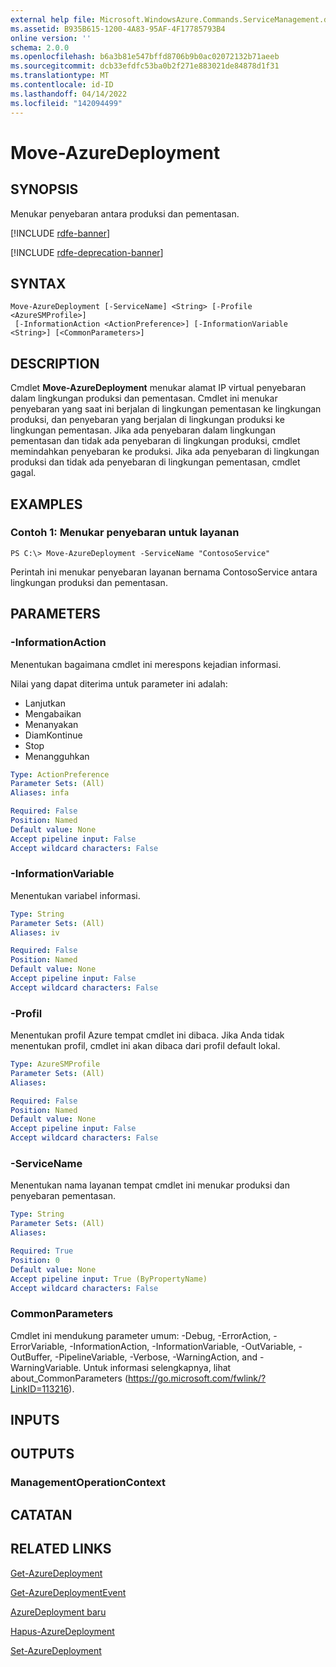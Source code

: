 ```yaml
---
external help file: Microsoft.WindowsAzure.Commands.ServiceManagement.dll-Help.xml
ms.assetid: B935B615-1200-4A83-95AF-4F17785793B4
online version: ''
schema: 2.0.0
ms.openlocfilehash: b6a3b81e547bffd8706b9b0ac02072132b71aeeb
ms.sourcegitcommit: dcb33efdfc53ba0b2f271e883021de84878d1f31
ms.translationtype: MT
ms.contentlocale: id-ID
ms.lasthandoff: 04/14/2022
ms.locfileid: "142094499"
---
```

# Move-AzureDeployment

## SYNOPSIS
Menukar penyebaran antara produksi dan pementasan.

[!INCLUDE [rdfe-banner](../../includes/rdfe-banner.md)]

[!INCLUDE [rdfe-deprecation-banner](../../includes/rdfe-deprecation-banner.md)]

## SYNTAX

```
Move-AzureDeployment [-ServiceName] <String> [-Profile <AzureSMProfile>]
 [-InformationAction <ActionPreference>] [-InformationVariable <String>] [<CommonParameters>]
```

## DESCRIPTION
Cmdlet **Move-AzureDeployment** menukar alamat IP virtual penyebaran dalam lingkungan produksi dan pementasan.
Cmdlet ini menukar penyebaran yang saat ini berjalan di lingkungan pementasan ke lingkungan produksi, dan penyebaran yang berjalan di lingkungan produksi ke lingkungan pementasan.
Jika ada penyebaran dalam lingkungan pementasan dan tidak ada penyebaran di lingkungan produksi, cmdlet memindahkan penyebaran ke produksi.
Jika ada penyebaran di lingkungan produksi dan tidak ada penyebaran di lingkungan pementasan, cmdlet gagal.

## EXAMPLES

### Contoh 1: Menukar penyebaran untuk layanan
```
PS C:\> Move-AzureDeployment -ServiceName "ContosoService"
```

Perintah ini menukar penyebaran layanan bernama ContosoService antara lingkungan produksi dan pementasan.

## PARAMETERS

### -InformationAction
Menentukan bagaimana cmdlet ini merespons kejadian informasi.

Nilai yang dapat diterima untuk parameter ini adalah:

- Lanjutkan
- Mengabaikan
- Menanyakan
- DiamKontinue
- Stop
- Menangguhkan

```yaml
Type: ActionPreference
Parameter Sets: (All)
Aliases: infa

Required: False
Position: Named
Default value: None
Accept pipeline input: False
Accept wildcard characters: False
```

### -InformationVariable
Menentukan variabel informasi.

```yaml
Type: String
Parameter Sets: (All)
Aliases: iv

Required: False
Position: Named
Default value: None
Accept pipeline input: False
Accept wildcard characters: False
```

### -Profil
Menentukan profil Azure tempat cmdlet ini dibaca.
Jika Anda tidak menentukan profil, cmdlet ini akan dibaca dari profil default lokal.

```yaml
Type: AzureSMProfile
Parameter Sets: (All)
Aliases: 

Required: False
Position: Named
Default value: None
Accept pipeline input: False
Accept wildcard characters: False
```

### -ServiceName
Menentukan nama layanan tempat cmdlet ini menukar produksi dan penyebaran pementasan.

```yaml
Type: String
Parameter Sets: (All)
Aliases: 

Required: True
Position: 0
Default value: None
Accept pipeline input: True (ByPropertyName)
Accept wildcard characters: False
```

### CommonParameters
Cmdlet ini mendukung parameter umum: -Debug, -ErrorAction, -ErrorVariable, -InformationAction, -InformationVariable, -OutVariable, -OutBuffer, -PipelineVariable, -Verbose, -WarningAction, and -WarningVariable. Untuk informasi selengkapnya, lihat about_CommonParameters (https://go.microsoft.com/fwlink/?LinkID=113216).

## INPUTS

## OUTPUTS

### ManagementOperationContext

## CATATAN

## RELATED LINKS

[Get-AzureDeployment](./Get-AzureDeployment.md)

[Get-AzureDeploymentEvent](./Get-AzureDeploymentEvent.md)

[AzureDeployment baru](./New-AzureDeployment.md)

[Hapus-AzureDeployment](./Remove-AzureDeployment.md)

[Set-AzureDeployment](./Set-AzureDeployment.md)


